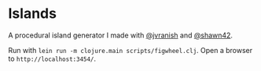 # Islands

A procedural island generator I made with [@jvranish](https://github.com/jvranish) and [@shawn42](https://github.com/shawn42).

Run with `lein run -m clojure.main scripts/figwheel.clj`. Open a browser to `http://localhost:3454/`.
